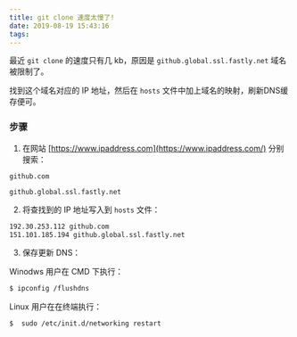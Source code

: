 ```yaml
---
title: git clone 速度太慢了!
date: 2019-08-19 15:43:16
tags:
---
```


最近 `git clone` 的速度只有几 kb，原因是 `github.global.ssl.fastly.net` 域名被限制了。

找到这个域名对应的 IP 地址，然后在 `hosts` 文件中加上域名的映射，刷新DNS缓存便可。

### 步骤

1. 在网站 [https://www.ipaddress.com](https://www.ipaddress.com/) 分别搜索：

```
github.com

github.global.ssl.fastly.net
```

2. 将查找到的 IP 地址写入到 `hosts` 文件：

```bash
192.30.253.112 github.com
151.101.185.194 github.global.ssl.fastly.net
```

3. 保存更新 DNS：

Winodws 用户在 CMD 下执行： 

```bash
$ ipconfig /flushdns
```

Linux 用户在在终端执行：

```bash
$  sudo /etc/init.d/networking restart
```
